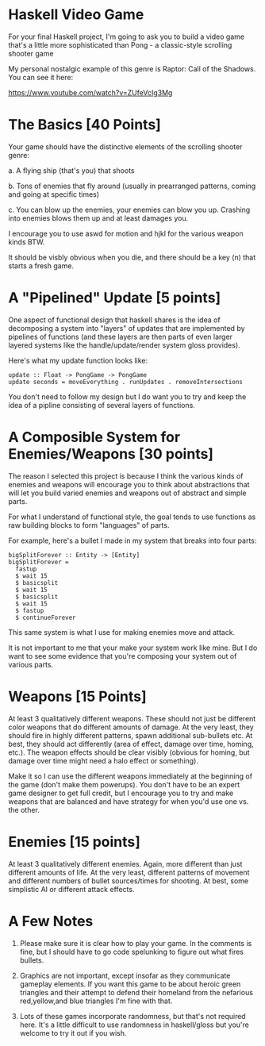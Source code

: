    # Haskell Video Game

For your final Haskell project, I'm going to ask you to build a video
 game that's a little more sophisticated than Pong - a classic-style
 scrolling shooter game

My personal nostalgic example of this genre is Raptor: Call of the
Shadows.  You can see it here:

https://www.youtube.com/watch?v=ZUfeVcIg3Mg

# The Basics [40 Points]

Your game should have the distinctive elements of the
scrolling shooter genre:

   a.  A flying ship (that's you) that shoots

   b.  Tons of enemies that fly around (usually in prearranged patterns,
       coming and going at specific times)

   c.  You can blow up the enemies, your enemies can blow you up.
       Crashing into enemies blows them up and at least damages you. 

I encourage you to use aswd for motion and hjkl for the various weapon
kinds BTW.

It should be visbly obvious when you die, and there should be a key
(n) that starts a fresh game.

# A "Pipelined" Update [5 points]

One aspect of functional design that haskell shares is the idea of
decomposing a system into "layers" of updates that are implemented by
pipelines of functions (and these layers are then parts of even larger
layered systems like the handle/update/render system gloss provides).

Here's what my update function looks like:

    update :: Float -> PongGame -> PongGame
    update seconds = moveEverything . runUpdates . removeIntersections

You don't need to follow my design but I do want you to try and keep
the idea of a pipline consisting of several layers of functions.

# A Composible System for Enemies/Weapons [30 points]

The reason I selected this project is because I think the various
kinds of enemies and weapons will encourage you to think about
abstractions that will let you build varied enemies and weapons out of
abstract and simple parts.

For what I understand of functional style, the goal tends to use
functions as raw building blocks to form "languages" of parts.

For example, here's a bullet I made in my system that breaks into four
parts:

    bigSplitForever :: Entity -> [Entity]
    bigSplitForever =
      fastup
      $ wait 15
      $ basicsplit
      $ wait 15
      $ basicsplit
      $ wait 15
      $ fastup
      $ continueForever

This same system is what I use for making enemies move and attack.

It is not important to me that your make your system work like mine.
But I do want to see some evidence that you're composing your system
out of various parts.


# Weapons [15 Points]

At least 3 qualitatively different weapons.  These
should not just be different color weapons that do different amounts
of damage.  At the very least, they should fire in highly different
patterns, spawn additional sub-bullets etc.  At best, they should act
differently (area of effect, damage over time, homing, etc.).  The
weapon effects should be clear visibly (obvious for homing, but damage
over time might need a halo effect or something).

Make it so I can use the different weapons immediately at the
beginning of the game (don't make them powerups).  You don't have to
be an expert game designer to get full credit, but I encourage you to
try and make weapons that are balanced and have strategy for when
you'd use one vs. the other.

# Enemies [15 points]

At least 3 qualitatively different enemies.  Again, more different
than just different amounts of life.  At the very least, different
patterns of movement and different numbers of bullet sources/times for
shooting.  At best, some simplistic AI or different attack effects.


# A Few Notes


1. Please make sure it is clear how to play your game.  In the
   comments is fine, but I should have to go code spelunking to figure
   out what fires bullets.

2. Graphics are not important, except insofar as they communicate
   gameplay elements.  If you want this game to be about heroic green
   triangles and their attempt to defend their homeland from the
   nefarious red,yellow,and blue triangles I'm fine with that.

3. Lots of these games incorporate randomness, but that's not required
   here.  It's a little difficult to use randomness in haskell/gloss
   but you're welcome to try it out if you wish.
